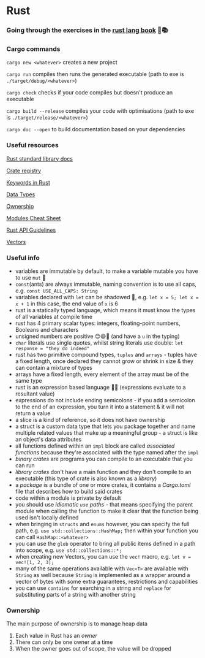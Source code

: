 # Rust

### Going through the exercises in the [rust lang book](https://doc.rust-lang.org/book/) 🦀📚

### Cargo commands

`cargo new <whatever>` creates a new project

`cargo run` compiles then runs the generated executable (path to exe is `./target/debug/<whatever>`)

`cargo check` checks if your code compiles but doesn't produce an executable

`cargo build --release` compiles your code with optimisations (path to exe is `./target/release/<whatever>`)

`cargo doc --open` to build documentation based on your dependencies


### Useful resources

[Rust standard library docs](https://doc.rust-lang.org/stable/std/prelude/index.html#modules)

[Crate registry](https://crates.io/)

[Keywords in Rust](https://doc.rust-lang.org/stable/book/appendix-01-keywords.html)

[Data Types](https://doc.rust-lang.org/stable/book/ch03-02-data-types.html)

[Ownership](https://doc.rust-lang.org/stable/book/ch04-01-what-is-ownership.html)

[Modules Cheat Sheet](https://doc.rust-lang.org/stable/book/ch07-02-defining-modules-to-control-scope-and-privacy.html)

[Rust API Guidelines](https://rust-lang.github.io/api-guidelines/)

[Vectors](https://doc.rust-lang.org/stable/nomicon/vec/vec.html)

### Useful info 

- variables are immutable by default, to make a variable mutable you have to use `mut` 🐶
- `const`(ants) are always immutable, naming convention is to use all caps, e.g. `const USE_ALL_CAPS: String`
- variables declared with `let` can be shadowed 👻, e.g. `let x = 5; let x = x + 1` in this case, the end value of `x` is 6 
- rust is a statically typed language, which means it must know the types of all variables at compile time
- rust has 4 primary scalar types: integers, floating-point numbers, Booleans and characters
- unsigned numbers are positive 😊😄🤗 (and have a `u` in the typing)
- `char` literals use single quotes, whilst string literals use double: `let response = "they do indeed"`
- rust has two primitive compound types, `tuples` and `arrays` - tuples have a fixed length, once declared they cannot grow or shrink in size & they can contain a mixture of types
- arrays have a fixed length, every element of the array must be of the same type
- rust is an expression based language 👄💬 (expressions evaluate to a resultant value)
- expressions do not include ending semicolons - if you add a semicolon to the end of an expression, you turn it into a statement & it will not return a value
- a slice is a kind of reference, so it does not have ownership
- a struct is a custom data type that lets you package together and name multiple related values that make up a meaningful group - a struct is like an object's data attributes
- all functions defined within an `impl` block are called *associated functions* because they're associated with the type named after the `impl`
- *binary crates* are programs you can compile to an executable that you can run
- *library crates* don't have a main function and they don't compile to an executable (this type of crate is also known as a *library*)
- a *package* is a bundle of one or more crates, it contains a *Cargo.toml* file that describes how to build said crates
- code within a module is private by default
- you should use *idiomatic `use` paths* - that means specifying the parent module when calling the function to make it clear that the function being used isn't locally defined
- when bringing in `structs` and `enums` however, you can specify the full path, e.g. `use std::collections::HashMap;` then within your function you can call `HashMap::<whatever>`
- you can use the `glob` operator to bring all public items defined in a path into scope, e.g. `use std::collections::*;`
- when creating new Vectors, you can use the `vec!` macro, e.g. `let v = vec![1, 2, 3];`
- many of the same operations available with `Vec<T>` are available with `String` as well because `String` is implemented as a wrapper around a vector of bytes with some extra guarantees, restrictions and capabilities
- you can use `contains` for searching in a string and `replace` for substituting parts of a string with another string

### Ownership

The main purpose of ownership is to manage heap data

1. Each value in Rust has an *owner*
2. There can only be one owner at a time
3. When the owner goes out of scope, the value will be dropped
